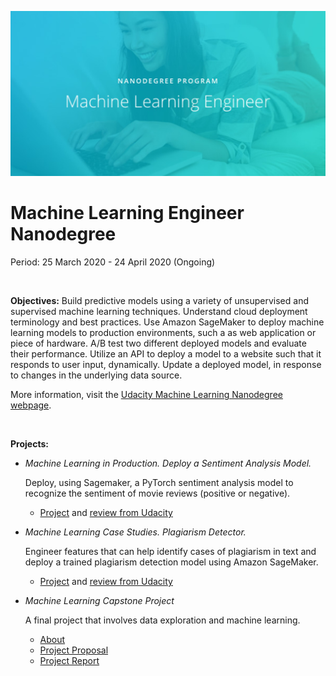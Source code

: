 ![Udacity-Machine-Learning-Engineer-Nanodegree](Udacity-Machine-Learning-Engineer-Nanodegree.jpg)

# Machine Learning Engineer Nanodegree

Period: 25 March 2020 - 24 April 2020 (Ongoing)

<br>

**Objectives:** Build predictive models using a variety of unsupervised and supervised machine learning techniques. Understand cloud deployment terminology and best practices. Use Amazon SageMaker to deploy machine learning models to production environments, such a as web application or piece of hardware. A/B test two different deployed models and evaluate their performance. Utilize an API to deploy a model to a website such that it responds to user input, dynamically. Update a deployed model, in response to changes in the underlying data source.

More information, visit the [Udacity Machine Learning Nanodegree webpage](https://www.udacity.com/course/machine-learning-engineer-nanodegree--nd009t).

<br>

**Projects:**

- *Machine Learning in Production. Deploy a Sentiment Analysis Model.*

  Deploy, using Sagemaker, a PyTorch sentiment analysis model to recognize the sentiment of movie reviews (positive or negative).

  - [Project](https://github.com/JrVerbiest/Udacity_Machine_Learning_Engineer_Nanodegree/tree/master/Deployment%20Project%20Sentiment%20Analysis) and [review from Udacity](https://github.com/JrVerbiest/Udacity_Machine_Learning_Engineer_Nanodegree/blob/master/Deployment%20Project%20Sentiment%20Analysis/Deployment%20Project%20Sentiment%20Analysis%20Review.md)

- *Machine Learning Case Studies. Plagiarism Detector.*

  Engineer features that can help identify cases of plagiarism in text and deploy a trained plagiarism detection model using Amazon SageMaker.

  - [Project](https://github.com/JrVerbiest/Udacity_Machine_Learning_Engineer_Nanodegree/tree/master/Plagiarism%20Detection) and [review from Udacity](https://github.com/JrVerbiest/Udacity_Machine_Learning_Engineer_Nanodegree/blob/master/Plagiarism%20Detection/Plagiarism%20Detector%20Review.md)

- *Machine Learning Capstone Project*

  A final project that involves data exploration and machine learning.
  
  - [About](https://github.com/JrVerbiest/Udacity_Machine_Learning_Engineer_Nanodegree/blob/master/Capstone%20Project/README.md)
  - [Project Proposal](https://github.com/JrVerbiest/Udacity_Machine_Learning_Engineer_Nanodegree/blob/master/Capstone%20Project/Proposal.pdf)
  - [Project Report](https://github.com/JrVerbiest/Udacity_Machine_Learning_Engineer_Nanodegree/blob/master/Capstone%20Project/Report.pdf)

<br>

